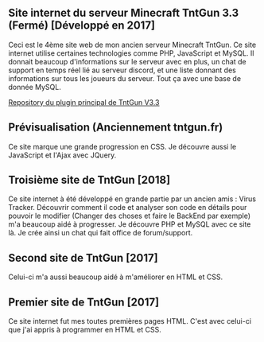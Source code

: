 ## Site internet du serveur Minecraft TntGun 3.3 (Fermé) [Développé en 2017]

Ceci est le 4ème site web de mon ancien serveur Minecraft TntGun.
Ce site internet utilise certaines technologies comme PHP, JavaScript et MySQL. Il donnait beaucoup d'informations sur le serveur avec en plus, un chat de support en temps réel lié au serveur discord, et une liste donnant des informations sur tous les joueurs du serveur. Tout ça avec une base de donnée MySQL.

[Repository du plugin principal de TntGun V3.3](https://github.com/ClementGre/TntGun-V3.3)

## Prévisualisation (Anciennement tntgun.fr)
Ce site marque une grande progression en CSS. Je découvre aussi le JavaScript et l'Ajax avec JQuery.

## Troisième site de TntGun [2018]
Ce site internet à été développé en grande partie par un ancien amis : Virus Tracker. Découvrir comment il code et analyser son code en détails pour pouvoir le modifier (Changer des choses et faire le BackEnd par exemple) m'a beaucoup aidé à progresser.
Je découvre PHP et MySQL avec ce site là. Je crée ainsi un chat qui fait office de forum/support.

## Second site de TntGun [2017]
Celui-ci m'a aussi beaucoup aidé à m'améliorer en HTML et CSS.

## Premier site de TntGun [2017]
Ce site internet fut mes toutes premières pages HTML. C'est avec celui-ci que j'ai appris à programmer en HTML et CSS.
